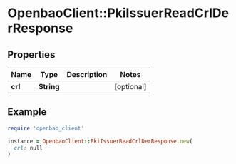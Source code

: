 # OpenbaoClient::PkiIssuerReadCrlDerResponse

## Properties

| Name | Type | Description | Notes |
| ---- | ---- | ----------- | ----- |
| **crl** | **String** |  | [optional] |

## Example

```ruby
require 'openbao_client'

instance = OpenbaoClient::PkiIssuerReadCrlDerResponse.new(
  crl: null
)
```

